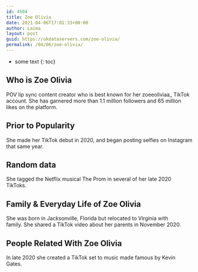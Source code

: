 ```yaml
---
id: 4504
title: Zoe Olivia
date: 2021-04-06T17:01:33+00:00
author: Laima
layout: post
guid: https://ukdataservers.com/zoe-olivia/
permalink: /04/06/zoe-olivia/
---
```


* some text
{: toc}


## Who is Zoe Olivia
                  
                  
                  
POV lip sync content creator who is best known for her zoeeoliviaa_ TikTok account. She has garnered more than 1.1 million followers and 65 million likes on the platform.
                  
              
            
              
            
                
                
                
## Prior to Popularity
                  
                  
                  
She made her TikTok debut in 2020, and began posting selfies on Instagram that same year.
                  
              
            
              
            
                
                
                
## Random data
                  
                  
                  
She tagged the Netflix musical The Prom in several of her late 2020 TikToks. 
                  
              
            
              
            
                
                
                
## Family & Everyday Life of Zoe Olivia
                  
                  
                  
She was born in Jacksonville, Florida but relocated to Virginia with family. She shared a TikTok video about her parents in November 2020.
                  
              
            
              
            
                
                
                
## People Related With Zoe Olivia
                  
                  
                  
In late 2020 she created a TikTok set to music made famous by Kevin Gates. 
                  
              
            
              
            
                
              
            
              
              
            
            
              
            
          
          
          